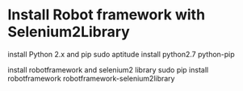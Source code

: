 # Install Robot framework with Selenium2Library

install Python 2.x and pip
    sudo aptitude install python2.7 python-pip
    
install robotframework and selenium2 library
    sudo pip install robotframework robotframework-selenium2library
